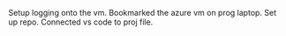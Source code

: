 Setup logging onto the vm. Bookmarked the azure vm on prog laptop.
Set up repo. Connected vs code to proj file.
